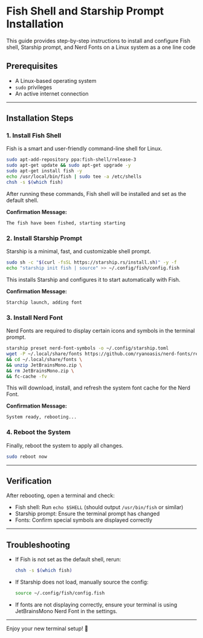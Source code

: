 # Fish Shell and Starship Prompt Installation

This guide provides step-by-step instructions to install and configure Fish shell, Starship prompt, and Nerd Fonts on a Linux system as a one line code

## Prerequisites
- A Linux-based operating system
- `sudo` privileges
- An active internet connection

---

## Installation Steps

### 1. Install Fish Shell
Fish is a smart and user-friendly command-line shell for Linux.

```sh
sudo apt-add-repository ppa:fish-shell/release-3
sudo apt-get update && sudo apt-get upgrade -y
sudo apt-get install fish -y
echo /usr/local/bin/fish | sudo tee -a /etc/shells
chsh -s $(which fish)
```

After running these commands, Fish shell will be installed and set as the default shell.

**Confirmation Message:**
```
The fish have been fished, starting starting
```

### 2. Install Starship Prompt
Starship is a minimal, fast, and customizable shell prompt.

```sh
sudo sh -c "$(curl -fsSL https://starship.rs/install.sh)" -y -f
echo "starship init fish | source" >> ~/.config/fish/config.fish
```

This installs Starship and configures it to start automatically with Fish.

**Confirmation Message:**
```
Starchip launch, adding font
```

### 3. Install Nerd Font
Nerd Fonts are required to display certain icons and symbols in the terminal prompt.

```sh
starship preset nerd-font-symbols -o ~/.config/starship.toml
wget -P ~/.local/share/fonts https://github.com/ryanoasis/nerd-fonts/releases/download/v3.0.2/JetBrainsMono.zip \
&& cd ~/.local/share/fonts \
&& unzip JetBrainsMono.zip \
&& rm JetBrainsMono.zip \
&& fc-cache -fv
```

This will download, install, and refresh the system font cache for the Nerd Font.

**Confirmation Message:**
```
System ready, rebooting...
```

### 4. Reboot the System
Finally, reboot the system to apply all changes.

```sh
sudo reboot now
```

---

## Verification
After rebooting, open a terminal and check:

- Fish shell: Run `echo $SHELL` (should output `/usr/bin/fish` or similar)
- Starship prompt: Ensure the terminal prompt has changed
- Fonts: Confirm special symbols are displayed correctly

---

## Troubleshooting
- If Fish is not set as the default shell, rerun:
  ```sh
  chsh -s $(which fish)
  ```
- If Starship does not load, manually source the config:
  ```sh
  source ~/.config/fish/config.fish
  ```
- If fonts are not displaying correctly, ensure your terminal is using JetBrainsMono Nerd Font in the settings.

---

Enjoy your new terminal setup! 🚀

